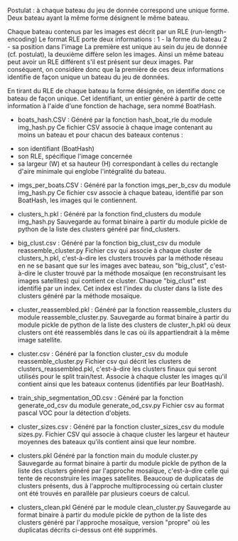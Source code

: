 Postulat : à chaque bateau du jeu de donnée correspond une unique forme. Deux bateau ayant la même forme désignent le même bateau.

Chaque bateau contenus par les images est décrit par un RLE (run-length-encoding)
Le format RLE porte deux informations :
1 - la forme du bateau
2 - sa position dans l'image
La première est unique au sein du jeu de donnée (cf. postulat), la deuxième diffère selon les images.
Ainsi un même bateau peut avoir un RLE différent s'il est présent sur deux images.
Par conséquent, on considère donc que la première de ces deux informations identifie de façon unique un bateau du jeu de données. 

En tirant du RLE de chaque bateau la forme désignée, on identifie donc ce bateau de façon unique. 
Cet identifiant, un entier généré à partir de cette information à l'aide d'une fonction de hachage, sera nommé BoatHash.

* boats_hash.CSV :
Généré par la fonction hash_boat_rle du module img_hash.py
Ce fichier CSV associe à chaque image contenant au moins un bateau et pour chacun des bateaux contenus :
- son identifiant (BoatHash)
- son RLE, spécifique l'image concernée
- sa largeur (W) et sa hauteur (H) correspondant à celles du rectangle d'aire minimale qui englobe l'intégralité du bateau. 

* imgs_per_boats.CSV :
Généré par la fonction imgs_per_b_csv du module img_hash.py
Ce fichier csv associe à chaque bateau, identifié par son BoatHash, les images qui le contiennent. 

* clusters_h.pkl : 
Généré par la fonction find_clusters du module img_hash.py
Sauvegarde au format binaire à partir du module pickle de python de la liste des clusters généré par find_clusters.

* big_clust.csv : 
Généré par la fonction big_clust_csv du module reassemble_cluster.py
Fichier csv qui associe à chaque cluster de clusters_h.pkl, c'est-à-dire les clusters trouvés par la méthode réseau en ne se basant que sur les images avec bateau, son "big_clust", c'est-à-dire le cluster trouvé par la méthode mosaïque (en reconstruisant les images satellites) qui contient ce cluster.
Chaque "big_clust" est identifié par un index. Cet index est l'index du cluster dans la liste des clusters généré par la méthode mosaïque.

* cluster_reassembled.pkl :
Généré par la fonction reassemble_clusters du module reassemble_cluster.py.
Sauvegarde au format binaire à partir du module pickle de python de la liste des clusters de cluster_h.pkl où deux clusters ont été reassemblés dans le cas où ils appartiendrait à la même image satellite.

* cluster.csv :
Généré par la fonction cluster_csv du module reassemble_cluster.py
Fichier csv qui décrit les clusters de clusters_reassembled.pkl, c'est-à-dire les clusters finaux qui seront utilisés pour le split train/test. Associe à chaque cluster les images qu'il contient ainsi que les bateaux contenus (identifiés par leur BoatHash).

* train_ship_segmentation_OD.csv : 
Généré par la fonction generate_od_csv du module generate_od_csv.py
Fichier csv au format pascal VOC pour la détection d'objets.

* cluster_sizes.csv : 
Généré par la fonction cluster_sizes_csv du module sizes.py.
Fichier CSV qui associe à chaque cluster les largeur et hauteur moyennes des bateaux qu'ils contient ainsi que leur nombre. 

* clusters.pkl
Généré par la fonction main du module cluster.py
Sauvegarde au format binaire à partir du module pickle de python de la liste des clusters généré par l'approche mosaïque, c'est-à-dire celle qui tente de reconstruire les images satellites.
Beaucoup de duplicatas de clusters présents, dus à l'approche multiprocessing où certain cluster ont été trouvés en parallèle par plusieurs coeurs de calcul.

* clusters_clean.pkl 
Généré par le module clean_cluster.py
Sauvegarde au format binaire à partir du module pickle de python de la liste des clusters généré par l'approche mosaïque, version "propre" où les duplicatas décrits ci-dessus ont été supprimés.








